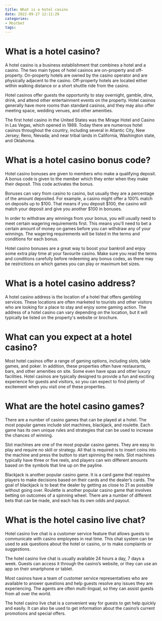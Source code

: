 ```yaml
---
title: What is a hotel casino
date: 2022-09-27 12:11:29
categories:
- Mostbet
tags:
---
```



#  What is a hotel casino?

A hotel casino is a business establishment that combines a hotel and a casino. The two main types of hotel casinos are on-property and off-property. On-property hotels are owned by the casino operator and are physically adjacent to the casino. Off-property hotels are located either within walking distance or a short shuttle ride from the casino.

Hotel casinos offer guests the opportunity to stay overnight, gamble, dine, drink, and attend other entertainment events on the property. Hotel casinos generally have more rooms than standard casinos, and they may also offer meeting space, wedding venues, and other amenities.

The first hotel casino in the United States was the Mirage Hotel and Casino in Las Vegas, which opened in 1989. Today there are numerous hotel casinos throughout the country, including several in Atlantic City, New Jersey; Reno, Nevada; and near tribal lands in California, Washington state, and Oklahoma.

#  What is a hotel casino bonus code?

Hotel casino bonuses are given to members who make a qualifying deposit. A bonus code is given to the member which they enter when they make their deposit. This code activates the bonus.

Bonuses can vary from casino to casino, but usually they are a percentage of the amount deposited. For example, a casino might offer a 100% match on deposits up to $100. That means if you deposit $100, the casino will match your deposit and give you another $100 in bonuses.

In order to withdraw any winnings from your bonus, you will usually need to meet certain wagering requirements first. This means you'll need to bet a certain amount of money on games before you can withdraw any of your winnings. The wagering requirements will be listed in the terms and conditions for each bonus.

Hotel casino bonuses are a great way to boost your bankroll and enjoy some extra play time at your favourite casino. Make sure you read the terms and conditions carefully before redeeming any bonus codes, as there may be restrictions on which games you can play or maximum bet sizes.

#  What is a hotel casino address?

A hotel casino address is the location of a hotel that offers gambling services. These locations are often marketed to tourists and other visitors who are looking for a place to stay and enjoy some gaming action. The address of a hotel casino can vary depending on the location, but it will typically be listed on the property's website or brochure.

# What can you expect at a hotel casino?

Most hotel casinos offer a range of gaming options, including slots, table games, and poker. In addition, these properties often have restaurants, bars, and other amenities on site. Some even have spas and other luxury facilities. Hotel casinos are typically designed to provide a fun and exciting experience for guests and visitors, so you can expect to find plenty of excitement when you visit one of these properties.

#  What are the hotel casino games?

There are a number of casino games that can be played at a hotel. The most popular games include slot machines, blackjack, and roulette. Each game has its own unique rules and strategies that can be used to increase the chances of winning.

Slot machines are one of the most popular casino games. They are easy to play and require no skill or strategy. All that is required is to insert coins into the machine and press the button to start spinning the reels. Slot machines typically have three or five reels, and players can win different amounts based on the symbols that line up on the payline.

Blackjack is another popular casino game. It is a card game that requires players to make decisions based on their cards and the dealer’s cards. The goal of blackjack is to beat the dealer by getting as close to 21 as possible without going over. Roulette is another popular casino game that involves betting on outcomes of a spinning wheel. There are a number of different bets that can be made, and each has its own odds and payout.

#  What is the hotel casino live chat?

Hotel casino live chat is a customer service feature that allows guests to communicate with casino employees in real time. This chat system can be used to ask questions about the hotel or casino, or to make complaints or suggestions.

The hotel casino live chat is usually available 24 hours a day, 7 days a week. Guests can access it through the casino’s website, or they can use an app on their smartphone or tablet.

Most casinos have a team of customer service representatives who are available to answer questions and help guests resolve any issues they are experiencing. The agents are often multi-lingual, so they can assist guests from all over the world.

The hotel casino live chat is a convenient way for guests to get help quickly and easily. It can also be used to get information about the casino’s current promotions and special offers.